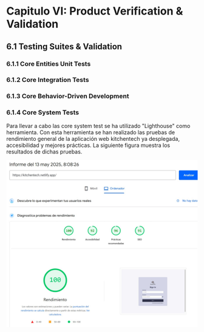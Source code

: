 # Capitulo VI: Product Verification & Validation

## 6.1 Testing Suites & Validation
### 6.1.1 Core Entities Unit Tests
### 6.1.2 Core Integration Tests
### 6.1.3 Core Behavior-Driven Development
### 6.1.4 Core System Tests
Para llevar a cabo las core system test se ha utilizado "Lighthouse" como herramienta. Con esta herramienta se han realizado las pruebas de rendimiento general de la aplicación web kitchentech ya desplegada, accesibilidad y mejores prácticas. La siguiente figura muestra los resultados de dichas pruebas.

![core system test](Resources/images/Capitulo%206/CoreSystemTest.jpg)
